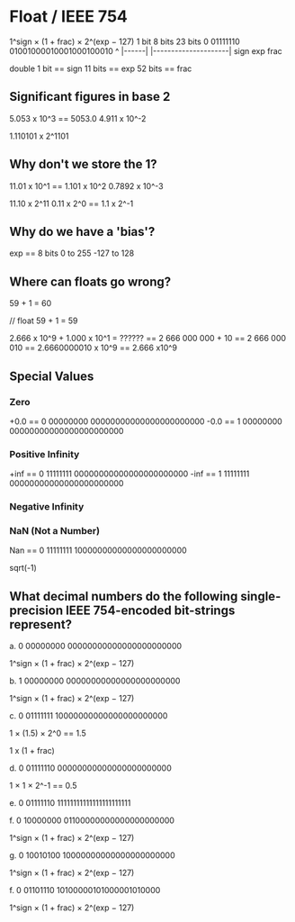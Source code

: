 # Float / IEEE 754

1^sign × (1 + frac) × 2^(exp − 127)
1 bit  8 bits   23 bits
0      01111110 01001000010001000100010
^      |------| |---------------------|
sign    exp      frac

double
1 bit == sign
11 bits == exp
52 bits == frac


## Significant figures in base 2

5.053 x 10^3 == 5053.0
4.911 x 10^-2

1.110101 x 2^1101


## Why don't we store the 1?

11.01 x 10^1 == 1.101 x 10^2
0.7892 x 10^-3

11.10 x 2^11
0.11 x 2^0 == 1.1 x 2^-1



## Why do we have a 'bias'?

exp == 8 bits
0 to 255
-127 to 128


## Where can floats go wrong?

59 + 1 = 60

// float
59 + 1 = 59

2.666 x 10^9 + 1.000 x 10^1 = ??????
== 2 666 000 000 + 10
== 2 666 000 010
== 2.6660000010 x 10^9
== 2.666 x10^9


## Special Values

### Zero

+0.0 == 0 00000000 00000000000000000000000
-0.0 == 1 00000000 00000000000000000000000


### Positive Infinity

+inf == 0 11111111 00000000000000000000000
-inf == 1 11111111 00000000000000000000000


### Negative Infinity

### NaN (Not a Number)

Nan == 0 11111111 10000000000000000000000

sqrt(-1)


## What decimal numbers do the following single-precision IEEE 754-encoded bit-strings represent?

   a. 0 00000000 00000000000000000000000

   1^sign × (1 + frac) × 2^(exp − 127)


   b. 1 00000000 00000000000000000000000

   1^sign × (1 + frac) × 2^(exp − 127)


   c. 0 01111111 10000000000000000000000
            
   1 × (1.5) × 2^0 == 1.5
   
   1 x (1 + frac) 


   d. 0 01111110 00000000000000000000000

   1 × 1 × 2^-1 == 0.5


   e. 0 01111110 11111111111111111111111
   
   
   f. 0 10000000 01100000000000000000000

   1^sign × (1 + frac) × 2^(exp − 127)


   g. 0 10010100 10000000000000000000000

   1^sign × (1 + frac) × 2^(exp − 127)


   f. 0 01101110 10100000101000001010000

   1^sign × (1 + frac) × 2^(exp − 127)

 